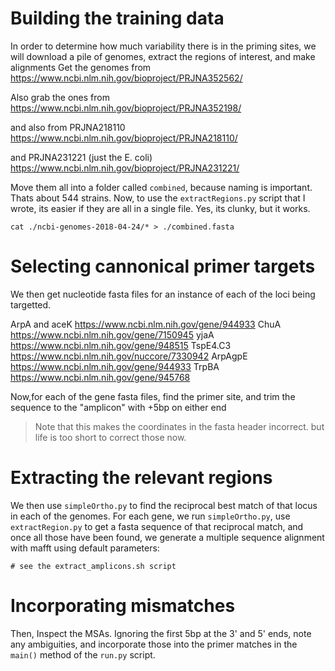 # Building the training data
In order to determine how much variability there is in the priming sites, we will download a pile of genomes, extract the regions of interest, and make alignments
Get the genomes from
https://www.ncbi.nlm.nih.gov/bioproject/PRJNA352562/

Also grab the ones from
https://www.ncbi.nlm.nih.gov/bioproject/PRJNA352198/

and also from PRJNA218110
https://www.ncbi.nlm.nih.gov/bioproject/PRJNA218110/

and PRJNA231221 (just the E. coli)
https://www.ncbi.nlm.nih.gov/bioproject/PRJNA231221/

Move them all into a folder called `combined`, because naming is important. Thats about
544 strains.  Now, to use the `extractRegions.py` script that I wrote, its easier if they are all in a single file.  Yes, its clunky, but it works.



```
cat ./ncbi-genomes-2018-04-24/* > ./combined.fasta

```

# Selecting cannonical primer targets

We then get nucleotide fasta files for an instance of each of the loci being targetted.

ArpA and aceK
https://www.ncbi.nlm.nih.gov/gene/944933
ChuA
https://www.ncbi.nlm.nih.gov/gene/7150945
yjaA
https://www.ncbi.nlm.nih.gov/gene/948515
TspE4.C3
https://www.ncbi.nlm.nih.gov/nuccore/7330942
ArpAgpE
https://www.ncbi.nlm.nih.gov/gene/944933
TrpBA
https://www.ncbi.nlm.nih.gov/gene/945768

Now,for each of the gene fasta files, find the primer site, and trim the sequence to the "amplicon" with +5bp on either end
>Note that this makes the coordinates in the fasta header incorrect.  but life is too short to correct those now.


#  Extracting the relevant regions
We then use `simpleOrtho.py` to find the reciprocal best match of that locus in each of the genomes.  For each gene, we run `simpleOrtho.py`, use `extractRegion.py` to get a fasta sequence of that reciprocal match, and once all those have been found, we generate a multiple sequence alignment with mafft using default parameters:
```
# see the extract_amplicons.sh script
```

# Incorporating mismatches
Then, Inspect the MSAs.  Ignoring the first 5bp at the 3' and 5' ends, note any ambiguities, and incorporate those into the primer matches in the `main()` method of the `run.py` script.
